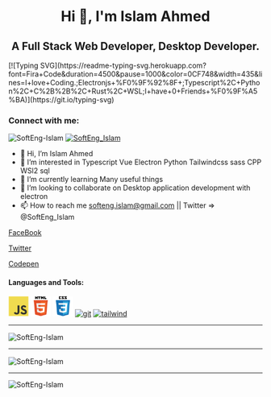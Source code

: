 <h1 align="center">Hi 👋, I'm Islam Ahmed</h1>
<h2 align="center">A Full Stack Web Developer, Desktop Developer.</h2>
[![Typing SVG](https://readme-typing-svg.herokuapp.com?font=Fira+Code&duration=4500&pause=1000&color=0CF748&width=435&lines=I+love+Coding.;Electronjs+%F0%9F%92%8F+;Typescript%2C+Python%2C+C%2B%2B%2C+Rust%2C+WSL;I+have+0+Friends+%F0%9F%A5%BA)](https://git.io/typing-svg)
<h3 align="left">Connect with me:</h3>
<p align="left">
  <img src="https://komarev.com/ghpvc/?username=SoftEng-Islam&label=Profile%20views&color=0e75b6&style=flat" alt="SoftEng-Islam"/>
  <a href="https://twitter.com/SoftEng_Islam" target="_blank"><img src="https://img.shields.io/twitter/follow/SoftEng_Islam?logo=twitter&style=for-the-badge" alt="SoftEng_Islam"/></a>
</p>



- 👋 Hi, I’m Islam Ahmed
- 👀 I’m interested in Typescript Vue Electron Python Tailwindcss sass CPP WSl2 sql
- 🌱 I’m currently learning Many useful things
- 💞️ I’m looking to collaborate on Desktop application development with electron
- 📫 How to reach me softeng.islam@gmail.com || Twitter => @SoftEng_Islam



<p><a href="https://www.facebook.com/SoftEng.Islam/" target="_blank">FaceBook</a></p>
<p><a href="https://twitter.com/SoftEng_Islam/" target="_blank">Twitter</a></p>
<p><a href="https://codepen.io/SoftEng-Islam/" target="_blank">Codepen</a></p>


<h4 align="left">Languages and Tools:</h4>
<p align="left">
  <a href="https://developer.mozilla.org/en-US/docs/Web/JavaScript" target="_blank" rel="noreferrer"><img src="https://raw.githubusercontent.com/devicons/devicon/master/icons/javascript/javascript-original.svg" alt="javascript" width="40" height="40"/></a>
  <a href="https://www.w3.org/html/" target="_blank" rel="noreferrer"><img src="https://raw.githubusercontent.com/devicons/devicon/master/icons/html5/html5-original-wordmark.svg" alt="html5" width="40" height="40"/></a>
  <a href="https://www.w3schools.com/css/" target="_blank" rel="noreferrer"><img src="https://raw.githubusercontent.com/devicons/devicon/master/icons/css3/css3-original-wordmark.svg" alt="css3" width="40" height="40"/></a>
  <a href="https://git-scm.com/" target="_blank" rel="noreferrer"><img src="https://www.vectorlogo.zone/logos/git-scm/git-scm-icon.svg" alt="git" width="40" height="40"/></a>
  <a href="https://tailwindcss.com/" target="_blank" rel="noreferrer"><img src="https://www.vectorlogo.zone/logos/tailwindcss/tailwindcss-icon.svg" alt="tailwind" width="40" height="40"/></a>
</p>


<hr/>
<p>
<img align="center" src="https://github-readme-stats.vercel.app/api?username=SoftEng-Islam&show_icons=true&locale=en&theme=onedark" alt="SoftEng-Islam" />
<hr/>
<img align="center" src="https://github-readme-streak-stats.herokuapp.com/?user=SoftEng-Islam&theme=onedark" alt="SoftEng-Islam" />
<hr/>
<img align="left" src="https://github-readme-stats.vercel.app/api/top-langs?username=SoftEng-Islam&show_icons=true&locale=en&layout=compact&theme=onedark" alt="SoftEng-Islam" />
</p>
